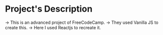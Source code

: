 # Project's Description
 -> This is an advanced project of FreeCodeCamp.
 -> They used Vanilla JS to create this.
 -> Here I used Reactjs to recreate it.
